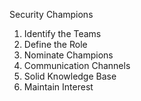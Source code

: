 Security Champions 


1. Identify the Teams 
2. Define the Role
3. Nominate Champions 
4. Communication Channels 
5. Solid Knowledge Base
6. Maintain Interest 
